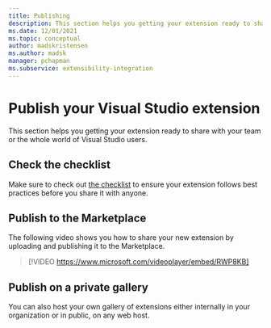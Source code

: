```yaml
---
title: Publishing
description: This section helps you getting your extension ready to share with your team or the whole world.
ms.date: 12/01/2021
ms.topic: conceptual
author: madskristensen
ms.author: madsk
manager: pchapman
ms.subservice: extensibility-integration
---
```

# Publish your Visual Studio extension


This section helps you getting your extension ready to share with your team or the whole world of Visual Studio users.

## Check the checklist
Make sure to check out [the checklist](checklist.md) to ensure your extension follows best practices before you share it with anyone.

## Publish to the Marketplace
The following video shows you how to share your new extension by uploading and publishing it to the Marketplace.

> [!VIDEO https://www.microsoft.com/videoplayer/embed/RWP8KB]

## Publish on a private gallery
You can also host your own gallery of extensions either internally in your organization or in public, on any web host.
